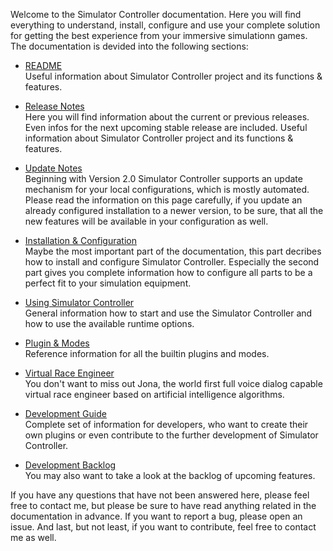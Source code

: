 Welcome to the Simulator Controller documentation. Here you will find everything to understand, install, configure and use your complete solution for getting the best experience from your immersive simulationn games. The documentation is devided into the following sections:

  - [README](https://github.com/SeriousOldMan/Simulator-Controller/blob/main/README.md)  
    Useful information about Simulator Controller project and its functions & features. 

  - [Release Notes](https://github.com/SeriousOldMan/Simulator-Controller/wiki/Release-Notes)  
    Here you will find information about the current or previous releases. Even infos for the next upcoming stable release are included. 
    Useful information about Simulator Controller project and its functions & features. 

  - [Update Notes](https://github.com/SeriousOldMan/Simulator-Controller/wiki/Update-Notes)  
    Beginning with Version 2.0 Simulator Controller supports an update mechanism for your local configurations, which is mostly automated. Please read the information on this page carefully, if you update an already configured installation to a newer version, to be sure, that all the new features will be available in your configuration as well.
	
  - [Installation & Configuration](https://github.com/SeriousOldMan/Simulator-Controller/wiki/Installation-&-Configuration)   
    Maybe the most important part of the documentation, this part decribes how to install and configure Simulator Controller. Especially the second part gives you complete information how to configure all parts to be a perfect fit to your simulation equipment.  
	
  - [Using Simulator Controller](https://github.com/SeriousOldMan/Simulator-Controller/wiki/Using-Simulator-Controller)  
    General information how to start and use the Simulator Controller and how to use the available runtime options.	 
	
  - [Plugin & Modes](https://github.com/SeriousOldMan/Simulator-Controller/wiki/Plugins-&-Modes)  
    Reference information for all the builtin plugins and modes.  
	
  - [Virtual Race Engineer](https://github.com/SeriousOldMan/Simulator-Controller/wiki/Virtual-Race-Engineer)  
    You don't want to miss out Jona, the world first full voice dialog capable virtual race engineer based on artificial intelligence algorithms.
	
  - [Development Guide](https://github.com/SeriousOldMan/Simulator-Controller/wiki/Development-Overview-&-Concepts)  
    Complete set of information for developers, who want to create their own plugins or even contribute to the further development of Simulator Controller.
	
  - [Development Backlog](https://github.com/SeriousOldMan/Simulator-Controller/wiki/Backlog)  
    You may also want to take a look at the backlog of upcoming features.
  
If you have any questions that have not been answered here, please feel free to contact me, but please be sure to have read anything related in the documentation in advance. If you want to report a bug, please open an issue. And last, but not least, if you want to contribute, feel free to contact me as well.